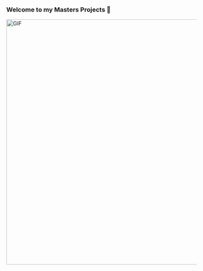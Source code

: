 ### Welcome to my Masters Projects 👋


<img align="center" alt="GIF" height="650"  width="900" src="https://cdn.dribbble.com/users/737003/screenshots/2587423/moonwalk.gif" />
